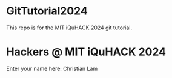 # GitTutorial2024
This repo is for the MIT iQuHACK 2024 git tutorial. 

# Hackers @ MIT iQuHACK 2024 

Enter your name here:
Christian Lam
